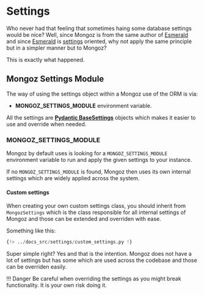 # Settings

Who never had that feeling that sometimes haing some database settings would be nice? Well, since
Mongoz is from the same author of [Esmerald][esmerald] and since [Esmerald][esmerald] is [settings][esmerald_settings] oriented, why not apply
the same principle but in a simpler manner but to Mongoz?

This is exactly what happened.

## Mongoz Settings Module

The way of using the settings object within a Mongoz use of the ORM is via:

* **MONGOZ_SETTINGS_MODULE** environment variable.

All the settings are **[Pydantic BaseSettings](https://pypi.org/project/pydantic-settings/)** objects which makes it easier to use and override
when needed.

### MONGOZ_SETTINGS_MODULE

Mongoz by default uses is looking for a `MONGOZ_SETTINGS_MODULE` environment variable to run and
apply the given settings to your instance.

If no `MONGOZ_SETTINGS_MODULE` is found, Mongoz then uses its own internal settings which are
widely applied across the system.

#### Custom settings

When creating your own custom settings class, you should inherit from `MongozSettings` which is
the class responsible for all internal settings of Mongoz and those can be extended and overriden
with ease.

Something like this:

```python title="myproject/configs/settings.py"
{!> ../docs_src/settings/custom_settings.py !}
```

Super simple right? Yes and that is the intention. Mongoz does not have a lot of settings but
has some which are used across the codebase and those can be overriden easily.

!!! Danger
    Be careful when overriding the settings as you might break functionality. It is your own risk
    doing it.



[esmerald_settings]: https://esmerald.dev/application/settings/
[esmerald]: https://esmerald.dev/
